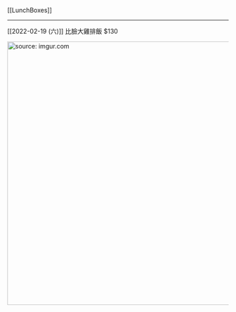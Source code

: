 [[LunchBoxes]]

---

[[2022-02-19 (六)]] 比臉大雞排飯 $130

<a href="https://imgur.com/0ZEeSCs"><img src="https://i.imgur.com/0ZEeSCs.jpg" title="source: imgur.com" width="600px"/></a>
